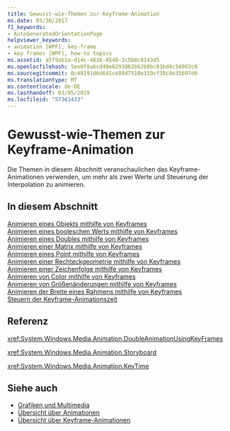 ```yaml
---
title: Gewusst-wie-Themen zur Keyframe-Animation
ms.date: 03/30/2017
f1_keywords:
- AutoGeneratedOrientationPage
helpviewer_keywords:
- animation [WPF], key-frame
- key frames [WPF], how-to topics
ms.assetid: a5f9ab1a-d14c-4816-8540-3c5b8c8143d5
ms.openlocfilehash: 5ee0f8a6cd40e6293062b62b8bc81bd4c54903c0
ms.sourcegitcommit: 0c48191d6d641ce88d7510e319cf38c0e35697d0
ms.translationtype: MT
ms.contentlocale: de-DE
ms.lasthandoff: 03/05/2019
ms.locfileid: "57361433"
---
```

# <a name="key-frame-animation-how-to-topics"></a>Gewusst-wie-Themen zur Keyframe-Animation
Die Themen in diesem Abschnitt veranschaulichen das Keyframe-Animationen verwenden, um mehr als zwei Werte und Steuerung der Interpolation zu animieren.  
  
## <a name="in-this-section"></a>In diesem Abschnitt  
 [Animieren eines Objekts mithilfe von Keyframes](how-to-animate-an-object-by-using-key-frames.md)  
 [Animieren eines booleschen Werts mithilfe von Keyframes](how-to-animate-a-boolean-by-using-key-frames.md)  
 [Animieren eines Doubles mithilfe von Keyframes](how-to-animate-a-double-by-using-key-frames.md)  
 [Animieren einer Matrix mithilfe von Keyframes](how-to-animate-a-matrix-by-using-key-frames.md)  
 [Animieren eines Point mithilfe von Keyframes](how-to-animate-a-point-by-using-key-frames.md)  
 [Animieren einer Rechteckgeometrie mithilfe von Keyframes](how-to-animate-a-rectangle-geometry-by-using-key-frames.md)  
 [Animieren einer Zeichenfolge mithilfe von Keyframes](how-to-animate-a-string-by-using-key-frames.md)  
 [Animieren von Color mithilfe von Keyframes](how-to-animate-color-by-using-key-frames.md)  
 [Animieren von Größenänderungen mithilfe von Keyframes](how-to-animate-size-changes-by-using-key-frames.md)  
 [Animieren der Breite eines Rahmens mithilfe von Keyframes](how-to-animate-the-thickness-of-a-border-by-using-key-frames.md)  
 [Steuern der Keyframe-Animationszeit](how-to-control-key-frame-animation-timing.md)  
  
## <a name="reference"></a>Referenz  
 <xref:System.Windows.Media.Animation.DoubleAnimationUsingKeyFrames>  
  
 <xref:System.Windows.Media.Animation.Storyboard>  
  
 <xref:System.Windows.Media.Animation.KeyTime>  
  
## <a name="see-also"></a>Siehe auch
- [Grafiken und Multimedia](index.md)
- [Übersicht über Animationen](animation-overview.md)
- [Übersicht über Keyframe-Animationen](key-frame-animations-overview.md)
